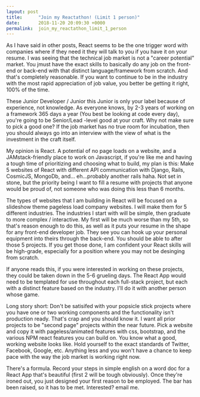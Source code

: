 ```yaml
---
layout: post
title:      "Join my Reactathon! (Limit 1 person)"
date:       2018-11-20 20:09:30 +0000
permalink:  join_my_reactathon_limit_1_person
---
```


As I have said in other posts, React seems to be the one trigger word with companies where if they need it they will talk to you if you have it on your resume. I was seeing that the technical job market is not a "career potential" market. You jmust have the exact skills to basically do any job on the front-end or back-end with that distinct language/framework from scratch. And that's completely reasonable. If you want to continue to be in the industry with the most rapid appreciation of job value, you better be getting it right, 100% of the time. 

These Junior Developer / Junior this Junior is only your label because of experience, not knowledge. As everyone knows, by 2-3 years of working on a framework 365 days a year (You best be looking at code every day), you're going to be Senior/Lead -level good at your craft. Why not make sure to pick a good one? If the job market has no true room for incubation, then you should always go into an interview with the view of what is the investment in the craft itself.

My opinion is React. A potential of no page loads on a website, and a JAMstack-friendly place to work on Javascript, if you're like me and having a tough time of prioritizing and choosing what to build, my plan is this: Make 5 websites of React with different API communication with Django, Rails, CosmicJS, MongoDb, and... eh...probably another rails haha. Not set in stone, but the priority being I want to fill a resume with projects that anyone would be proud of, not someone who was doing this less than 6 months. 

The types of websites that I am building in React will be focused on a slideshow theme pageless load company websites. I will make them for 5 different industries. The industries I start with will be simple, then graduate to more complex / interactive. My first will be much worse than my 5th, so that's reason enough to do this, as well as it puts your resume in the shape for any front-end developer job. They see you can hook up your personal equipment into theirs through the back-end. You should be able to after those 5 projects. If you get those done, I am confident your React skills will be high-grade, especially for a position where you may not be desinging from scratch.

If anyone reads this, if you were interested in working on these projects, they could be taken down in the 5-6 grueling days. The React App would need to be templated for use throughout each full-stack project, but each with a distinct feature based on the industry. I'll do it with another person whose game.

Long story short: Don't be satisifed with your popsicle stick projects where you have one or two working components and the functionality isn't production ready. That's crap and you should know it. I want all prior projects to be "second page" projects within the near future. Pick a website and copy it with pageless/animated features with css, bootstrap, and the various NPM react features you can build on. You know what a good, working website looks like. Hold yourself to the exact standards of Twitter, Facebook, Google, etc. Anything less and you won't have a chance to keep pace with the way the job market is working right now. 

There's a formula. Record your steps in simple english on a word doc for a React App that's beautiful (first 2 will be tough obviously). Once they're ironed out, you just designed your first reason to be employed. The bar has been raised, so it has to be met. Interested? email me.


